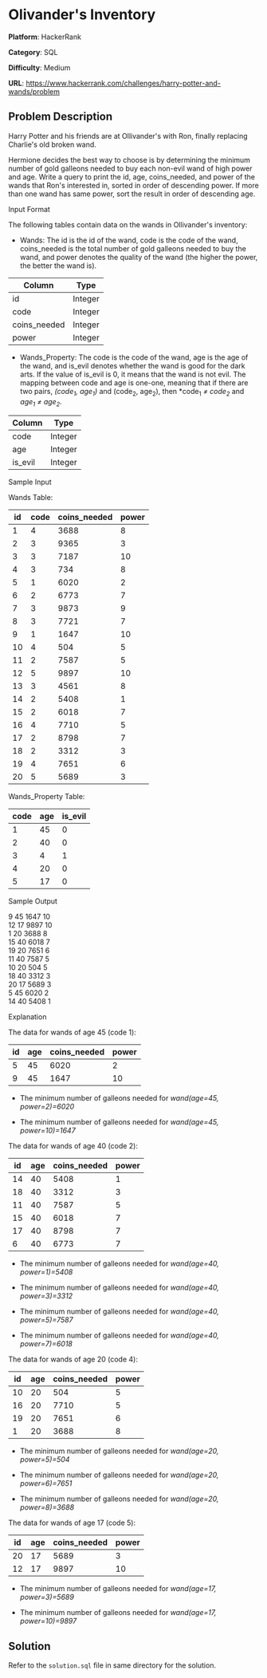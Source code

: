 # Olivander's Inventory

**Platform**: HackerRank

**Category**: SQL

**Difficulty**: Medium

**URL**: https://www.hackerrank.com/challenges/harry-potter-and-wands/problem

## Problem Description

Harry Potter and his friends are at Ollivander's with Ron, finally replacing Charlie's old broken wand.

Hermione decides the best way to choose is by determining the minimum number of gold galleons needed to buy each non-evil wand of high power and age. Write a query to print the id, age, coins_needed, and power of the wands that Ron's interested in, sorted in order of descending power. If more than one wand has same power, sort the result in order of descending age.

Input Format

The following tables contain data on the wands in Ollivander's inventory:

* Wands: The id is the id of the wand, code is the code of the wand, coins_needed is the total number of gold galleons needed to buy the wand, and power denotes the quality of the wand (the higher the power, the better the wand is).

| Column | Type |
|-|-|
| id | Integer |
| code | Integer |
| coins_needed | Integer |
| power | Integer |

* Wands_Property: The code is the code of the wand, age is the age of the wand, and is_evil denotes whether the wand is good for the dark arts. If the value of is_evil is 0, it means that the wand is not evil. The mapping between code and age is one-one, meaning that if there are two pairs, *(code<sub>1</sub>, age<sub>1</sub>)* and (code<sub>2</sub>, age<sub>2</sub>), then *code<sub>1</sub> *&ne; code<sub>2</sub>* and *age<sub>1</sub> &ne; age<sub>2</sub>*.

| Column | Type |
|-|-|
| code | Integer |
| age | Integer |
| is_evil | Integer |

Sample Input

Wands Table:

| id | code | coins_needed | power |
|-|-|-|-|
| 1 | 4 | 3688 | 8 |
| 2 | 3 | 9365 | 3 |
| 3 | 3 | 7187 | 10 |
| 4 | 3 | 734 | 8 |
| 5 | 1 | 6020 | 2 |
| 6 | 2 | 6773 | 7 |
| 7 | 3 | 9873 | 9 |
| 8 | 3 | 7721 | 7 |
| 9 | 1 | 1647 | 10 |
| 10 | 4 | 504 | 5 |
| 11 | 2 | 7587 | 5 |
| 12 | 5 | 9897 | 10 |
| 13 | 3 | 4561 | 8 |
| 14 | 2 | 5408 | 1 |
| 15 | 2 | 6018 | 7 |
| 16 | 4 | 7710 | 5 |
| 17 | 2 | 8798 | 7 |
| 18 | 2 | 3312 | 3 |
| 19 | 4 | 7651 | 6 |
| 20 | 5 | 5689 | 3 |

Wands_Property Table:

| code | age | is_evil |
|-|-|-|
| 1 | 45 | 0 |
| 2 | 40 | 0 |
| 3 | 4 | 1 |
| 4 | 20 | 0 |
| 5 | 17 | 0 |

Sample Output

9 45 1647 10  
12 17 9897 10  
1 20 3688 8  
15 40 6018 7  
19 20 7651 6  
11 40 7587 5  
10 20 504 5  
18 40 3312 3  
20 17 5689 3  
5 45 6020 2  
14 40 5408 1  

Explanation

The data for wands of age 45 (code 1):

| id | age | coins_needed | power |
|-|-|-|-|
| 5 | 45 | 6020 | 2 |
| 9 | 45 | 1647 | 10 |

* The minimum number of galleons needed for *wand(age=45, power=2)=6020*

* The minimum number of galleons needed for *wand(age=45, power=10)=1647*

The data for wands of age 40 (code 2):

| id | age | coins_needed | power |
|-|-|-|-|
| 14 | 40 | 5408 | 1 |
| 18 | 40 | 3312 | 3 |
| 11 | 40 | 7587 | 5 |
| 15 | 40 | 6018 | 7 |
| 17 | 40 | 8798 | 7 |
| 6 | 40 | 6773 | 7 |

* The minimum number of galleons needed for *wand(age=40, power=1)=5408*

* The minimum number of galleons needed for *wand(age=40, power=3)=3312*

* The minimum number of galleons needed for *wand(age=40, power=5)=7587*

* The minimum number of galleons needed for *wand(age=40, power=7)=6018*

The data for wands of age 20 (code 4):

| id | age | coins_needed | power |
|-|-|-|-|
| 10 | 20 | 504 | 5 |
| 16 | 20 | 7710 | 5 |
| 19 | 20 | 7651 | 6 |
| 1 | 20 | 3688 | 8 |

* The minimum number of galleons needed for *wand(age=20, power=5)=504*

* The minimum number of galleons needed for *wand(age=20, power=6)=7651*

* The minimum number of galleons needed for *wand(age=20, power=8)=3688*

The data for wands of age 17 (code 5):

| id | age | coins_needed | power |
|-|-|-|-|
| 20 | 17 | 5689 | 3 |
| 12 | 17 | 9897 | 10 |

* The minimum number of galleons needed for *wand(age=17, power=3)=5689*

* The minimum number of galleons needed for *wand(age=17, power=10)=9897*

## Solution

Refer to the `solution.sql` file in same directory for the solution.